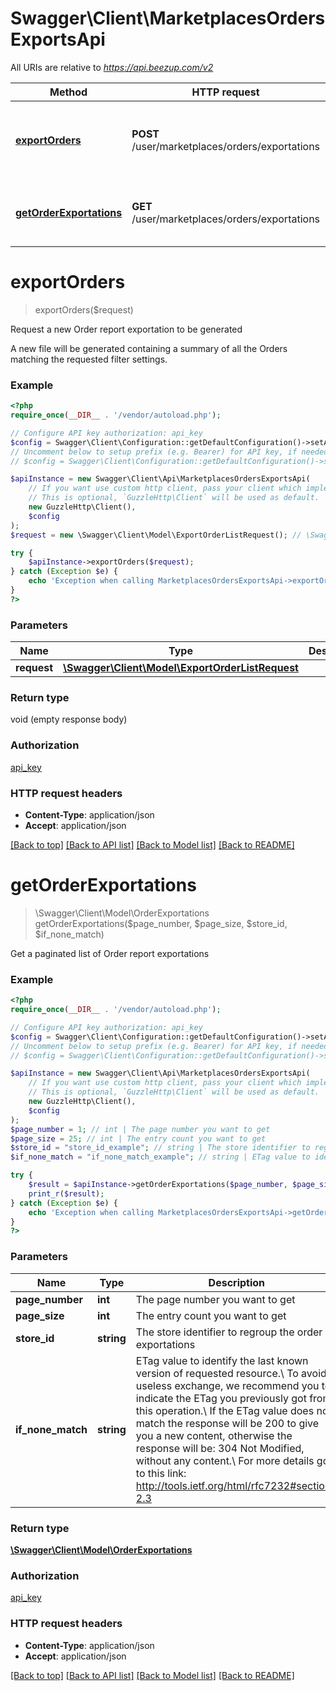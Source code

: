 # Swagger\Client\MarketplacesOrdersExportsApi

All URIs are relative to *https://api.beezup.com/v2*

Method | HTTP request | Description
------------- | ------------- | -------------
[**exportOrders**](MarketplacesOrdersExportsApi.md#exportOrders) | **POST** /user/marketplaces/orders/exportations | Request a new Order report exportation to be generated
[**getOrderExportations**](MarketplacesOrdersExportsApi.md#getOrderExportations) | **GET** /user/marketplaces/orders/exportations | Get a paginated list of Order report exportations


# **exportOrders**
> exportOrders($request)

Request a new Order report exportation to be generated

A new file will be generated containing a summary of all the Orders matching the requested filter settings.

### Example
```php
<?php
require_once(__DIR__ . '/vendor/autoload.php');

// Configure API key authorization: api_key
$config = Swagger\Client\Configuration::getDefaultConfiguration()->setApiKey('Ocp-Apim-Subscription-Key', 'YOUR_API_KEY');
// Uncomment below to setup prefix (e.g. Bearer) for API key, if needed
// $config = Swagger\Client\Configuration::getDefaultConfiguration()->setApiKeyPrefix('Ocp-Apim-Subscription-Key', 'Bearer');

$apiInstance = new Swagger\Client\Api\MarketplacesOrdersExportsApi(
    // If you want use custom http client, pass your client which implements `GuzzleHttp\ClientInterface`.
    // This is optional, `GuzzleHttp\Client` will be used as default.
    new GuzzleHttp\Client(),
    $config
);
$request = new \Swagger\Client\Model\ExportOrderListRequest(); // \Swagger\Client\Model\ExportOrderListRequest | 

try {
    $apiInstance->exportOrders($request);
} catch (Exception $e) {
    echo 'Exception when calling MarketplacesOrdersExportsApi->exportOrders: ', $e->getMessage(), PHP_EOL;
}
?>
```

### Parameters

Name | Type | Description  | Notes
------------- | ------------- | ------------- | -------------
 **request** | [**\Swagger\Client\Model\ExportOrderListRequest**](../Model/ExportOrderListRequest.md)|  |

### Return type

void (empty response body)

### Authorization

[api_key](../../README.md#api_key)

### HTTP request headers

 - **Content-Type**: application/json
 - **Accept**: application/json

[[Back to top]](#) [[Back to API list]](../../README.md#documentation-for-api-endpoints) [[Back to Model list]](../../README.md#documentation-for-models) [[Back to README]](../../README.md)

# **getOrderExportations**
> \Swagger\Client\Model\OrderExportations getOrderExportations($page_number, $page_size, $store_id, $if_none_match)

Get a paginated list of Order report exportations

### Example
```php
<?php
require_once(__DIR__ . '/vendor/autoload.php');

// Configure API key authorization: api_key
$config = Swagger\Client\Configuration::getDefaultConfiguration()->setApiKey('Ocp-Apim-Subscription-Key', 'YOUR_API_KEY');
// Uncomment below to setup prefix (e.g. Bearer) for API key, if needed
// $config = Swagger\Client\Configuration::getDefaultConfiguration()->setApiKeyPrefix('Ocp-Apim-Subscription-Key', 'Bearer');

$apiInstance = new Swagger\Client\Api\MarketplacesOrdersExportsApi(
    // If you want use custom http client, pass your client which implements `GuzzleHttp\ClientInterface`.
    // This is optional, `GuzzleHttp\Client` will be used as default.
    new GuzzleHttp\Client(),
    $config
);
$page_number = 1; // int | The page number you want to get
$page_size = 25; // int | The entry count you want to get
$store_id = "store_id_example"; // string | The store identifier to regroup the order exportations
$if_none_match = "if_none_match_example"; // string | ETag value to identify the last known version of requested resource.\\ To avoid useless exchange, we recommend you to indicate the ETag you previously got from this operation.\\ If the ETag value does not match the response will be 200 to give you a new content, otherwise the response will be: 304 Not Modified, without any content.\\ For more details go to this link: http://tools.ietf.org/html/rfc7232#section-2.3

try {
    $result = $apiInstance->getOrderExportations($page_number, $page_size, $store_id, $if_none_match);
    print_r($result);
} catch (Exception $e) {
    echo 'Exception when calling MarketplacesOrdersExportsApi->getOrderExportations: ', $e->getMessage(), PHP_EOL;
}
?>
```

### Parameters

Name | Type | Description  | Notes
------------- | ------------- | ------------- | -------------
 **page_number** | **int**| The page number you want to get |
 **page_size** | **int**| The entry count you want to get |
 **store_id** | **string**| The store identifier to regroup the order exportations |
 **if_none_match** | **string**| ETag value to identify the last known version of requested resource.\\ To avoid useless exchange, we recommend you to indicate the ETag you previously got from this operation.\\ If the ETag value does not match the response will be 200 to give you a new content, otherwise the response will be: 304 Not Modified, without any content.\\ For more details go to this link: http://tools.ietf.org/html/rfc7232#section-2.3 | [optional]

### Return type

[**\Swagger\Client\Model\OrderExportations**](../Model/OrderExportations.md)

### Authorization

[api_key](../../README.md#api_key)

### HTTP request headers

 - **Content-Type**: application/json
 - **Accept**: application/json

[[Back to top]](#) [[Back to API list]](../../README.md#documentation-for-api-endpoints) [[Back to Model list]](../../README.md#documentation-for-models) [[Back to README]](../../README.md)

